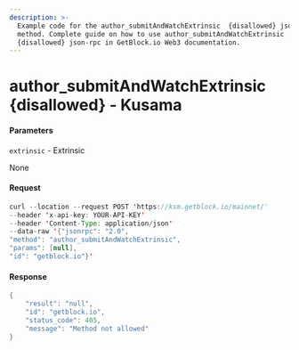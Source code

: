 ```yaml
---
description: >-
  Example code for the author_submitAndWatchExtrinsic  {disallowed} json-rpc
  method. Сomplete guide on how to use author_submitAndWatchExtrinsic 
  {disallowed} json-rpc in GetBlock.io Web3 documentation.
---
```


# author\_submitAndWatchExtrinsic {disallowed} - Kusama

#### Parameters

`extrinsic` - Extrinsic

None

#### Request

```java
curl --location --request POST 'https://ksm.getblock.io/mainnet/' 
--header 'x-api-key: YOUR-API-KEY' 
--header 'Content-Type: application/json' 
--data-raw '{"jsonrpc": "2.0",
"method": "author_submitAndWatchExtrinsic",
"params": [null],
"id": "getblock.io"}'
```

#### Response

```java
{
    "result": "null",
    "id": "getblock.io",
    "status_code": 405,
    "message": "Method not allowed"
}
```
